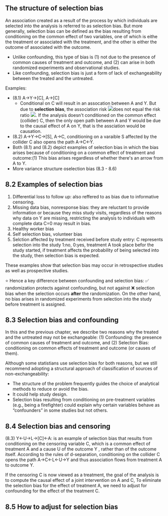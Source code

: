 ## The structure of selection bias
An association created as a result of the process by which individuals are selected into the analysis is referred to as selection bias. But more generally, selection bias can be defined as the bias resulting from conditioning on the common effect of two variables, one of which is eithe the treatment or associated with the treatment, and the other is either the outcome of associated with the outcome. 
- Unlike confounding, this type of bias is (1) not due to the presence of common causes of treatment and outcome, and (2) can arise in both randomized experiments and observational studies. 
- Like confounding, selection bias is just a form of lack of exchangeability between the treated and the untreated. 

Examples:
- (8.1) A->Y->[C], A->[C]
  - Conditional on C will result in an assocation between A and Y. But due to **selection bias**, the association risk <img src="https://render.githubusercontent.com/render/math?math=Pr[Y=1|A=1, C=0]/Pr[Y=1|A=0, C=0]">does not equal the risk ratio <img src="https://render.githubusercontent.com/render/math?math=Pr[Y^{a=1}=1]/Pr[Y^{a=0}=1]">. If the analysis doesn't conditioned on the common effect (collider) C, then the only open path between A and Y would be due to the causal effect of A on Y, that is the assciation would be causation.
- (8.2) A->Y->C->[S], A->C, conditioning on a varaible S affected by the collider C also opens the path A->C<-Y.
- Both (8.1) and (8.2) depict examples of selection bias in which the bias arises because of conditioning on a common effect of treatment and outcome:(1) This bias arises regardless of whether there's an arrow from A to Y.
- More variance structure oselection bias (8.3 - 8.6)

## 8.2 Examples of selection bias
1. Differential loss to follow up: also reffered to as bias due to informative censoring.
2. Missing data bias, nonresponse bias: they are reluctant to provide information or because they miss study visits, regardless of the reasons why data on Y are missing, restricting the analysis to individuals with complete data C=0 may result in bias.
3. Healthy worker bias
4. Self selection bias, volunteer bias
5. Selction affected by treatment received before study entry: C represents selection into the study 1:no, 0:yes, treatment A took place befor the study started, if treatment affects the probability of being selected into the study, then selection bias is expected.

These examples show that selection bias may occur in retrospective studies as well as prospective studies. 

⭐ Hence a key difference between confounding and selection bias: ✅ randomization protects against confounding, but not against ❌ selection bias when the selection occurs **after** the randomization. On the other hand, no bias arises in randomized experiments from selection into the study before treatment is assigned. 

## 8.3 Selection bias and confounding
In this and the previous chapter, we describe two reasons why the treated and the untreated may not be exchangeable: (1) Confounding: the presence of common causes of treatment and outcome, and (2) Selection Bias: conditioning on common effects of treatment and outcome (or causes of them). 

Although some statistians use selection bias for both reasons, but we still recommend adopting a structural approach of classification of sources of non-exchangeability:
- The structure of the problem frequently guides the choice of analytical methods to reduce or avoid the bias.
- It could help study design.
- Selection bias resulting from conditioning on pre-treatment variables (e.g., being a firefighter) could explain why certain variables behave as “confounders” in some studies but not others.

## 8.4 Selection bias and censoring
(8.3) Y<-U->L->[C]<-A: is an example of selection bias that results from conditioning on the censoring variable C, which is a common effect of treatment A and a cause U of the outcome Y , rather than of the outcome itself. According to the rules of d-separation, conditioning on the collider C opens the path A->C<-L<-U->Y and thus association flows from treatment A to outcome Y.

If the censoring C is now viewed as a treatment, the goal of the analysis is to compute the causal effect of a joint intervention on A and C, To eliminate the selection bias for the effect of treatment A, we need to adjust for confounding for the effect of the treatment C.

## 8.5 How to adjust for selection bias


